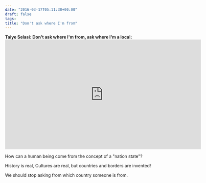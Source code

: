 ```yaml
---
date: "2016-03-17T05:11:30+00:00"
draft: false
tags: 
title: "Don't ask where I'm from"
---
```

<p><strong>Taiye Selasi: Don't ask where I'm from, ask where I'm a local:</strong>
<iframe src="https://embed-ssl.ted.com/talks/taiye_selasi_don_t_ask_where_i_m_from_ask_where_i_m_a_local.html" width="640" height="360" frameborder="0" scrolling="no"></iframe>
<p>How can a human being come from the concept of a "nation state"?</p>
<p>History is real, Cultures are real, but countries and borders are invented!</p>
<p>We should stop asking from which country someone is from.</p></p>